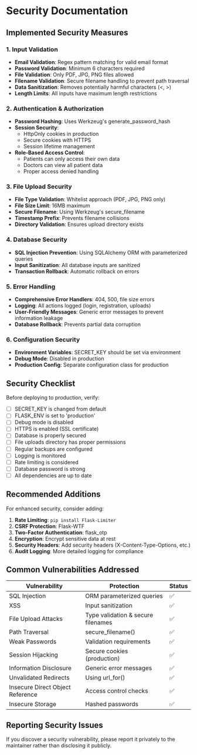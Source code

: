 # Security Documentation

## Implemented Security Measures

### 1. Input Validation
- **Email Validation**: Regex pattern matching for valid email format
- **Password Validation**: Minimum 6 characters required
- **File Validation**: Only PDF, JPG, PNG files allowed
- **Filename Validation**: Secure filename handling to prevent path traversal
- **Data Sanitization**: Removes potentially harmful characters (<, >)
- **Length Limits**: All inputs have maximum length restrictions

### 2. Authentication & Authorization
- **Password Hashing**: Uses Werkzeug's generate_password_hash
- **Session Security**: 
  - HttpOnly cookies in production
  - Secure cookies with HTTPS
  - Session lifetime management
- **Role-Based Access Control**: 
  - Patients can only access their own data
  - Doctors can view all patient data
  - Proper access denied handling

### 3. File Upload Security
- **File Type Validation**: Whitelist approach (PDF, JPG, PNG only)
- **File Size Limit**: 16MB maximum
- **Secure Filename**: Using Werkzeug's secure_filename
- **Timestamp Prefix**: Prevents filename collisions
- **Directory Validation**: Ensures upload directory exists

### 4. Database Security
- **SQL Injection Prevention**: Using SQLAlchemy ORM with parameterized queries
- **Input Sanitization**: All database inputs are sanitized
- **Transaction Rollback**: Automatic rollback on errors

### 5. Error Handling
- **Comprehensive Error Handlers**: 404, 500, file size errors
- **Logging**: All actions logged (login, registration, uploads)
- **User-Friendly Messages**: Generic error messages to prevent information leakage
- **Database Rollback**: Prevents partial data corruption

### 6. Configuration Security
- **Environment Variables**: SECRET_KEY should be set via environment
- **Debug Mode**: Disabled in production
- **Production Config**: Separate configuration class for production

## Security Checklist

Before deploying to production, verify:

- [ ] SECRET_KEY is changed from default
- [ ] FLASK_ENV is set to 'production'
- [ ] Debug mode is disabled
- [ ] HTTPS is enabled (SSL certificate)
- [ ] Database is properly secured
- [ ] File uploads directory has proper permissions
- [ ] Regular backups are configured
- [ ] Logging is monitored
- [ ] Rate limiting is considered
- [ ] Database password is strong
- [ ] All dependencies are up to date

## Recommended Additions

For enhanced security, consider adding:

1. **Rate Limiting**: `pip install Flask-Limiter`
2. **CSRF Protection**: Flask-WTF
3. **Two-Factor Authentication**: flask_otp
4. **Encryption**: Encrypt sensitive data at rest
5. **Security Headers**: Add security headers (X-Content-Type-Options, etc.)
6. **Audit Logging**: More detailed logging for compliance

## Common Vulnerabilities Addressed

| Vulnerability | Protection | Status |
|--------------|------------|--------|
| SQL Injection | ORM parameterized queries | ✅ |
| XSS | Input sanitization | ✅ |
| File Upload Attacks | Type validation & secure filenames | ✅ |
| Path Traversal | secure_filename() | ✅ |
| Weak Passwords | Validation requirements | ✅ |
| Session Hijacking | Secure cookies (production) | ✅ |
| Information Disclosure | Generic error messages | ✅ |
| Unvalidated Redirects | Using url_for() | ✅ |
| Insecure Direct Object Reference | Access control checks | ✅ |
| Insecure Storage | Hashed passwords | ✅ |

## Reporting Security Issues

If you discover a security vulnerability, please report it privately to the maintainer rather than disclosing it publicly.

